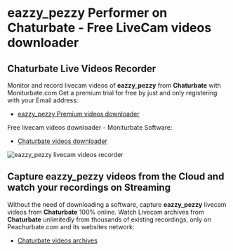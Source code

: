 # eazzy_pezzy Performer on Chaturbate - Free LiveCam videos downloader

## Chaturbate Live Videos Recorder

Monitor and record livecam videos of **eazzy_pezzy** from **Chaturbate** with Moniturbate.com
Get a premium trial for free by just and only registering with your Email address:
* [eazzy_pezzy Premium videos downloader](https://moniturbate.com/request-demo-licence-key.html)

Free livecam videos downloader - Moniturbate Software:
* [Chaturbate videos downloader](https://moniturbate.com/moniturbate-download-software.html)

![eazzy_pezzy livecam videos recorder](https://peachurnet.com/templates/moniturbate-software.png)


## Capture eazzy_pezzy videos from the Cloud and watch your recordings on Streaming

Without the need of downloading a software, capture **eazzy_pezzy** livecam videos from **Chaturbate** 100% online.
Watch Livecam archives from **Chaturbate** unlimitedly from thousands of existing recordings, only on Peachurbate.com and its websites network:
* [Chaturbate videos archives](https://peachurnet.com/)